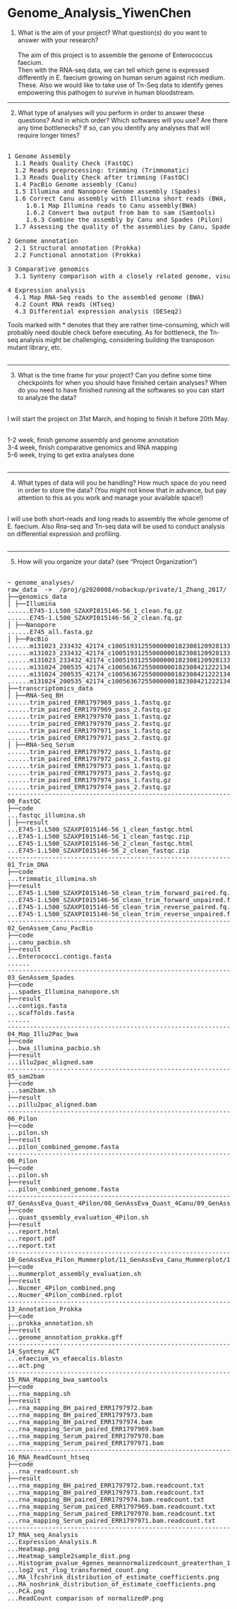 # Genome_Analysis_YiwenChen

1. What is the aim of your project? What question(s) do you want to answer with your research? <br><br>
The aim of this project is to assemble the genome of Enterococcus faecium.<br> Then with the RNA-seq data, we can tell which gene is expressed differently in E. faecium growing on human serum against rich medium. These. Also we would like to take use of Tn-Seq data to identify genes empowering this pathogen to survive in human bloodstream.

---------------------------------------------------------------------------------
2. What type of analyses will you perform in order to answer these questions? And in which order? Which softwares will you use? Are there any time bottlenecks? If so, can you identify any analyses that will require longer times?<br><br>

 <pre>
1 Genome Assembly 
  1.1 Reads Quality Check (FastQC)
  1.2 Reads preprocessing: trimming (Trimmomatic)
  1.3 Reads Quality Check after trimming (FastQC)
  1.4 PacBio Genome assembly (Canu)
  1.5 Illumina and Nanopore Genome assembly (Spades)
  1.6 Correct Canu assembly with Illumina short reads (BWA, Samtools, Pilon)
     1.6.1 Map Illumina reads to Canu assembly(BWA)
     1.6.2 Convert bwa output from bam to sam (Samtools) 
     1.6.3 Combine the assembly by Canu and Spades (Pilon)
  1.7 Assessing the quality of the assemblies by Canu, Spades and Pilon respectively (MUMmerplot, Quast)

2 Genome annotation 
  2.1 Structural annotation (Prokka)
  2.2 Functional annotation (Prokka)

3 Comparative genomics
  3.1 Synteny comparison with a closely related genome, visualization (Blast, ACT)

4 Expression analysis
  4.1 Map RNA-Seq reads to the assembled genome (BWA)
  4.2 Count RNA reads (HTseq)
  4.3 Differential expression analysis (DESeq2)
</pre>


Tools marked with * denotes that they are rather time-consuming, which will probably need double check before executing. As for bottleneck, the Tn-seq analysis might be challenging, considering building the transposon mutant library, etc.<br><br>

---------------------------------------------------------------------------------
3. What is the time frame for your project? Can you define some time checkpoints for when you should have finished certain analyses? When do you need to have finished running all the softwares so you can start to analyze the data?<br><br>

I will start the project on 31st March, and hoping to finish it before 20th May.<br><br>

1-2 week, finish genome assembly and genome annotation<br>
3-4 week, finish comparative genomics and RNA mapping<br>
5-6 week, trying to get extra analyses done<br><br>

--------------------------------------------------------------------------------
4. What types of data will you be handling? How much space do you need in order to store the data? (You might not know that in advance, but pay attention to this as you work and manage your available space!)<br><br>

I will use both short-reads and long reads to assembly the whole genome of E. faecium. Also Rna-seq and Tn-seq data will be used to conduct analysis on differential expression and profiling.<br><br>

---------------------------------------------------------------------------------
5. How will you organize your data? (see “Project Organization”)<br><br>
<pre>
~ genome_analyses/
raw_data  ->  /proj/g2020008/nobackup/private/1_Zhang_2017/
├──genomics_data
│ ├──Illumina
......E745-1.L500_SZAXPI015146-56_1_clean.fq.gz
......E745-1.L500_SZAXPI015146-56_2_clean.fq.gz
│ ├──Nanopore
......E745_all.fasta.gz
│ ├──PacBio
......m131023_233432_42174_c100519312550000001823081209281335_s1_X0.1.subreads.fastq.gz
......m131023_233432_42174_c100519312550000001823081209281335_s1_X0.2.subreads.fastq.gz
......m131023_233432_42174_c100519312550000001823081209281335_s1_X0.3.subreads.fastq.gz
......m131024_200535_42174_c100563672550000001823084212221342_s1_p0.1.subreads.fastq.gz
......m131024_200535_42174_c100563672550000001823084212221342_s1_p0.2.subreads.fastq.gz
......m131024_200535_42174_c100563672550000001823084212221342_s1_p0.3.subreads.fastq.gz
├──transcriptomics_data
│ ├──RNA-Seq_BH
......trim_paired_ERR1797969_pass_1.fastq.gz
......trim_paired_ERR1797969_pass_2.fastq.gz
......trim_paired_ERR1797970_pass_1.fastq.gz
......trim_paired_ERR1797970_pass_2.fastq.gz
......trim_paired_ERR1797971_pass_1.fastq.gz
......trim_paired_ERR1797971_pass_2.fastq.gz
│ ├──RNA-Seq_Serum
......trim_paired_ERR1797972_pass_1.fastq.gz
......trim_paired_ERR1797972_pass_2.fastq.gz
......trim_paired_ERR1797973_pass_1.fastq.gz
......trim_paired_ERR1797973_pass_2.fastq.gz
......trim_paired_ERR1797974_pass_1.fastq.gz
......trim_paired_ERR1797974_pass_2.fastq.gz
--------------------------------------------------------------------
00_FastQC
├──code
...fastqc_illumina.sh
│ ├──result
...E745-1.L500_SZAXPI015146-56_1_clean_fastqc.html
...E745-1.L500_SZAXPI015146-56_1_clean_fastqc.zip
...E745-1.L500_SZAXPI015146-56_2_clean_fastqc.html
...E745-1.L500_SZAXPI015146-56_2_clean_fastqc.zip
--------------------------------------------------------------------
01_Trim_DNA
├──code
...trimmatic_illumina.sh
├──result
...E745-1.L500_SZAXPI015146-56_clean_trim_forward_paired.fq.gz
...E745-1.L500_SZAXPI015146-56_clean_trim_forward_unpaired.fq.gz
...E745-1.L500_SZAXPI015146-56_clean_trim_reverse_paired.fq.gz
...E745-1.L500_SZAXPI015146-56_clean_trim_reverse_unpaired.fq.gz
--------------------------------------------------------------------
02_GenAssem_Canu_PacBio
├──code
...canu_pacbio.sh
├──result
...Enterococci.contigs.fasta
......
--------------------------------------------------------------------
03_GenAssem_Spades
├──code
...spades_Illumina_nanopore.sh
├──result
...contigs.fasta
...scaffolds.fasta
......
--------------------------------------------------------------------
04_Map_Illu2Pac_bwa
├──code
...bwa_illumina_pacbio.sh
├──result
...illu2pac_aligned.sam
--------------------------------------------------------------------
05_sam2bam
├──code
...sam2bam.sh
├──result
...pillu2pac_aligned.bam
--------------------------------------------------------------------
06_Pilon
├──code
...pilon.sh
├──result
...pilon_combined_genome.fasta
--------------------------------------------------------------------
06_Pilon
├──code
...pilon.sh
├──result
...pilon_combined_genome.fasta
--------------------------------------------------------------------
07_GenAssEva_Quast_4Pilon/08_GenAssEva_Quast_4Canu/09_GenAssEva_Quast_4Spades
├──code
...quast_qssembly_evaluation_4Pilon.sh
├──result
...report.html
...report.pdf
...report.txt
--------------------------------------------------------------------
10_GenAssEva_Pilon_Mummerplot/11_GenAssEva_Canu_Mummerplot/12_GenAssEva_Spades_Mummerplot
├──code
...mummerplot_assembly_evaluation.sh
├──result
...Nucmer_4Pilon_combined.png
...Nucmer_4Pilon_combined.rplot
--------------------------------------------------------------------
13_Annotation_Prokka
├──code
...prokka_annotation.sh
├──result
...genome_annotation_prokka.gff
--------------------------------------------------------------------
14_Synteny_ACT
...efaecium_vs_efaecalis.blastn
...act.png
--------------------------------------------------------------------
15_RNA_Mapping_bwa_samtools
├──code
...rna_mapping.sh
├──result
...rna_mapping_BH_paired_ERR1797972.bam
...rna_mapping_BH_paired_ERR1797973.bam
...rna_mapping_BH_paired_ERR1797974.bam
...rna_mapping_Serum_paired_ERR1797969.bam
...rna_mapping_Serum_paired_ERR1797970.bam
...rna_mapping_Serum_paired_ERR1797971.bam
--------------------------------------------------------------------
16_RNA_ReadCount_htseq
├──code
...rna_readcount.sh
├──result
...rna_mapping_BH_paired_ERR1797972.bam.readcount.txt
...rna_mapping_BH_paired_ERR1797973.bam.readcount.txt
...rna_mapping_BH_paired_ERR1797974.bam.readcount.txt
...rna_mapping_Serum_paired_ERR1797969.bam.readcount.txt
...rna_mapping_Serum_paired_ERR1797970.bam.readcount.txt
...rna_mapping_Serum_paired_ERR1797971.bam.readcount.txt
--------------------------------------------------------------------
17_RNA_seq_Analysis
...Expression_Analysis.R
...Heatmap.png
...Heatmap_sample2sample_dist.png
...Histogram_pvalue_4genes_meannormalizedcount_greaterthan_1.png
...log2_vst_rlog_transformed_count.png
...MA_lfcshrink_distribution_of_estimate_coefficients.png
...MA_noshrink_distribution_of_estimate_coefficients.png
...PCA.png
...ReadCount_comparison_of_normalizedP.png
</pre>

